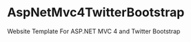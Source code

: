 AspNetMvc4TwitterBootstrap
==========================

Website Template For ASP.NET MVC 4 and Twitter Bootstrap
